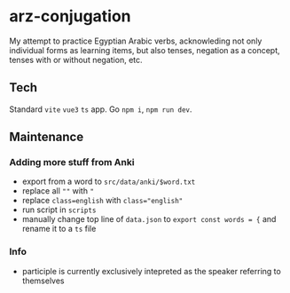 # arz-conjugation

My attempt to practice Egyptian Arabic verbs, acknowleding not only individual forms as learning items, but also tenses, negation as a concept, tenses with or without negation, etc.

## Tech

Standard `vite` `vue3` `ts` app. Go `npm i`, `npm run dev`.


## Maintenance


### Adding more stuff from Anki

- export from a word to `src/data/anki/$word.txt`
- replace all `""` with `"`
- replace `class=english` with `class="english"`
- run script in `scripts`
- manually change top line of `data.json` to `export const words = {` and rename it to a `ts` file

### Info

- participle is currently exclusively intepreted as the speaker referring to themselves